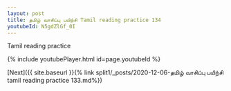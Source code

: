 ```yaml
---
layout: post
title: தமிழ் வாசிப்பு பயிற்சி Tamil reading practice 134
youtubeId: N5gdZlGf_0I
---
```

 
 
Tamil reading practice
 
 
 
 
 


{% include youtubePlayer.html id=page.youtubeId %}
 
[Next]({{ site.baseurl }}{% link  split1/_posts/2020-12-06-தமிழ் வாசிப்பு பயிற்சி tamil reading practice 133.md%})
 
